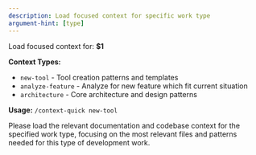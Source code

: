 ```yaml
---
description: Load focused context for specific work type
argument-hint: [type]
---
```


Load focused context for: **$1**

**Context Types:**

- `new-tool` - Tool creation patterns and templates
- `analyze-feature` - Analyze for new feature which fit current situation
- `architecture` - Core architecture and design patterns

**Usage:** `/context-quick new-tool`

Please load the relevant documentation and codebase context for the specified work type, focusing on the most relevant files and patterns needed for this type of development work.

